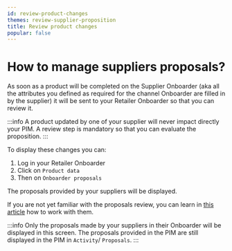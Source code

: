 ```yaml
---
id: review-product-changes
themes: review-supplier-proposition
title: Review product changes
popular: false
---
```


# How to manage suppliers proposals?

As soon as a product will be completed on the Supplier Onboarder (aka all the attributes you defined as required for the channel Onboarder are filled in by the supplier) it will be sent to your Retailer Onboarder so that you can review it.

:::info
A product updated by one of your supplier will never impact directly your PIM. A review step is mandatory so that you can evaluate the proposition.
:::

To display these changes you can:
1. Log in your Retailer Onboarder
1. Click on `Product data`
1. Then on `Onboarder proposals`

The proposals provided by your suppliers will be displayed.

If you are not yet familiar with the proposals review, you can learn in [this article](https://help.akeneo.com/articles/review-products-proposals.html#review-actions-on-proposals) how to work with them.

:::info
Only the proposals made by your suppliers in their Onboarder will be displayed in this screen. The proposals provided in the PIM are still displayed in the PIM in `Activity`/ `Proposals`.
:::
